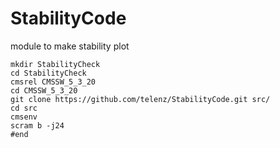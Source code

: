 StabilityCode
=============

module to make stability plot


	mkdir StabilityCheck
	cd StabilityCheck
  	cmsrel CMSSW_5_3_20
	cd CMSSW_5_3_20
	git clone https://github.com/telenz/StabilityCode.git src/
	cd src
	cmsenv
	scram b -j24
	#end

